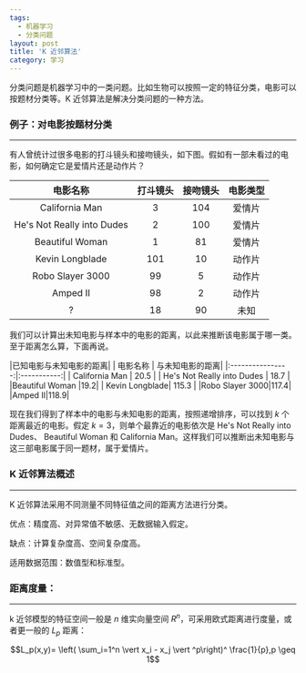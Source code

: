 ```yaml
---
tags:
  - 机器学习
  - 分类问题
layout: post
title: 'K 近邻算法'
category: 学习
---
```

分类问题是机器学习中的一类问题。比如生物可以按照一定的特征分类，电影可以按题材分类等。K 近邻算法是解决分类问题的一种方法。

<!--more-->

### 例子：对电影按题材分类

***

有人曾统计过很多电影的打斗镜头和接吻镜头，如下图。假如有一部未看过的电影，如何确定它是爱情片还是动作片？

|   电影名称      | 打斗镜头    | 接吻镜头 |电影类型 |
|:----------------:|:-----------:|:---------:|:-------:|
| California Man   |  3            | 104       |  爱情片  |
| He's Not Really into Dudes | 2      |   100 | 爱情片   |
|Beautiful Woman |1|81|爱情片|
| Kevin Longblade| 101 |   10 |  动作片   |
|Robo Slayer 3000|99|5|动作片|
|Amped II|98|2|动作片|
|?|18|90|未知|

我们可以计算出未知电影与样本中的电影的距离，以此来推断该电影属于哪一类。至于距离怎么算，下面再说。

|已知电影与未知电影的距离|
|   电影名称      | 与未知电影的距离|
|:----------------:|:-----------:|
| California Man   |  20.5            |
| He's Not Really into Dudes | 18.7    |  
|Beautiful Woman |19.2|
| Kevin Longblade| 115.3 | 
|Robo Slayer 3000|117.4|
|Amped II|118.9|

现在我们得到了样本中的电影与未知电影的距离，按照递增排序，可以找到 $k$ 个距离最近的电影。假定 $k=3$，则单个最靠近的电影依次是 He's Not Really into Dudes、 Beautiful Woman 和 California Man。这样我们可以推断出未知电影与这三部电影属于同一题材，属于爱情片。

### K 近邻算法概述

***

K 近邻算法采用不同测量不同特征值之间的距离方法进行分类。

优点：精度高、对异常值不敏感、无数据输入假定。

缺点：计算复杂度高、空间复杂度高。

适用数据范围：数值型和标准型。


### 距离度量：

***

k 近邻模型的特征空间一般是 $n$ 维实向量空间 $R^n$，可采用欧式距离进行度量，或者更一般的 $L_p$ 距离：

$$L_p(x,y)= \left( \sum_i=1^n \vert x_i - x_j \vert ^p\right)^ \frac{1}{p},p \geq 1$$



